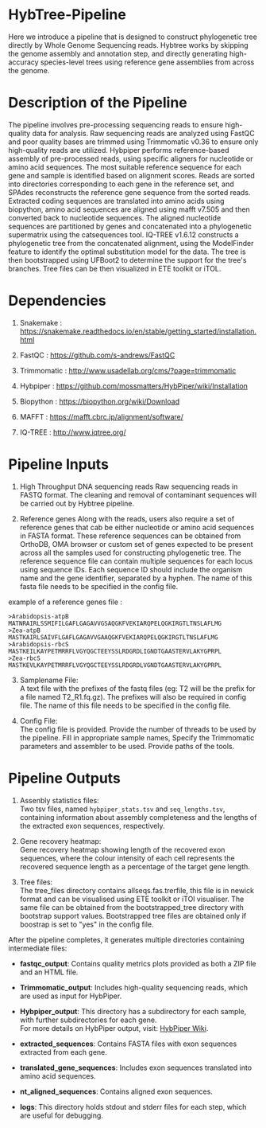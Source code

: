# HybTree-Pipeline
Here we introduce a pipeline that is designed to construct phylogenetic tree directly by Whole Genome Sequencing reads. Hybtree works by skipping the genome assembly and annotation step, and directly generating high-accuracy species-level trees using reference gene assemblies from across the genome.

# Description of the Pipeline
The pipeline involves pre-processing sequencing reads to ensure high-quality data for analysis. Raw sequencing reads are analyzed using FastQC and poor quality bases are trimmed using Trimmomatic v0.36 to ensure only high-quality reads are utilized. Hybpiper performs reference-based assembly of pre-processed reads, using specific aligners for nucleotide or amino acid sequences. The most suitable reference sequence for each gene and sample is identified based on alignment scores. Reads are sorted into directories corresponding to each gene in the reference set, and SPAdes reconstructs the reference gene sequence from the sorted reads. Extracted coding sequences are translated into amino acids using biopython, amino acid sequences are aligned using mafft v7.505 and then converted back to nucleotide sequences. The aligned nucleotide sequences are partitioned by genes and concatenated into a phylogenetic supermatrix using the catsequences tool. IQ-TREE v1.6.12 constructs a phylogenetic tree from the concatenated alignment, using the ModelFinder feature to identify the optimal substitution model for the data. The tree is then bootstrapped using UFBoot2 to determine the support for the tree's branches. Tree files can be then visualized in ETE toolkit or iTOL.

# Dependencies
1. Snakemake :
https://snakemake.readthedocs.io/en/stable/getting_started/installation.html

2. FastQC :
https://github.com/s-andrews/FastQC

3. Trimmomatic : 
http://www.usadellab.org/cms/?page=trimmomatic

4. Hybpiper :
https://github.com/mossmatters/HybPiper/wiki/Installation

5. Biopython :
https://biopython.org/wiki/Download

6. MAFFT :
https://mafft.cbrc.jp/alignment/software/

7. IQ-TREE :
http://www.iqtree.org/

# Pipeline Inputs
1. High Throughput DNA sequencing reads
Raw sequencing reads in FASTQ format. The cleaning and removal of contaminant sequences will be carried out by Hybtree pipeline.

2. Reference genes
Along with the reads, users also require a set of reference genes that cab be either nucleotide or amino acid sequences in FASTA format. These reference sequences can be obtained from OrthoDB, OMA browser or custom set of genes expected to be present across all the samples used for constructing phylogenetic tree. The reference sequence file can contain multiple sequences for each locus using sequence IDs. Each sequence ID should include the organism name and the gene identifier, separated by a hyphen. The name of this fasta file needs to be specified in the config file.

example of a reference genes file :
```plaintext
>Arabidopsis-atpB
MATNRAIRLSSMIFILGAFLGAGAVVGSAQGKFVEKIARQPELQGKIRGTLTNSLAFLMG
>Zea-atpB
MASTKAIRLSAIVFLGAFLGAGAVVGAAQGKFVEKIARQPELQGKIRGTLTNSLAFLMG
>Arabidopsis-rbcS
MASTKEILKAYPETMRRFLVGYQGCTEEYSSLRDGRDLIGNDTGAASTERVLAKYGPRPL
>Zea-rbcS
MASTKEVLKAYPETMRRFLVGYQGCTEEYSSLRDGRDLVGNDTGAASTERVLAKYGPRPL
```

3. Samplename File:    
A text file with the prefixes of the fastq files (eg: T2 will be the prefix for a file named T2_R1.fq.gz). The prefixes will also be required in config file. The name of this file needs to be specified in the config file.

4. Config File:  
The config file is provided. Provide the number of threads to be used by the pipeline. Fill in appropriate sample names, Specify the Trimmomatic parameters and assembler to be used. Provide paths of the tools.

# Pipeline Outputs
1. Assenbly statistics files:  
Two tsv files, named `hybpiper_stats.tsv` and `seq_lengths.tsv`, containing information about assembly completeness and the lengths of the extracted exon sequences, respectively.

2. Gene recovery heatmap:  
Gene recovery heatmap showing length of the recovered exon sequences, where the colour intensity of each cell represents the recovered sequence length as a percentage of the target gene length.

3. Tree files:  
The tree_files directory contains allseqs.fas.trerfile, this file is in newick format and can be visualised using ETE toolkit or iTOl visualiser. The same file can be obtained from the bootstrapped_tree directory with bootstrap support values. Bootstrapped tree files are obtained only if boostrap is set to "yes" in the config file.

After the pipeline completes, it generates multiple directories containing intermediate files:

- **fastqc_output**: Contains quality metrics plots provided as both a ZIP file and an HTML file.
  
- **Trimmomatic_output**: Includes high-quality sequencing reads, which are used as input for HybPiper.

- **Hybpiper_output**: This directory has a subdirectory for each sample, with further subdirectories for each gene.  
  For more details on HybPiper output, visit: [HybPiper Wiki](https://github.com/mossmatters/HybPiper/wiki/Results-and-output-files).

- **extracted_sequences**: Contains FASTA files with exon sequences extracted from each gene.

- **translated_gene_sequences**: Includes exon sequences translated into amino acid sequences.

- **nt_aligned_sequences**: Contains aligned exon sequences.

- **logs**: This directory holds stdout and stderr files for each step, which are useful for debugging.


